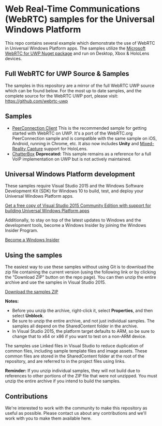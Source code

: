 # Web Real-Time Communications (WebRTC) samples for the Universal Windows Platform

This repo contains several example which demonstrate the use of WebRTC in Universal Windows Platform apps.  The samples utilize the [Microsoft WebRTC for UWP Nuget package](http://www.nuget.org/packages/WebRtc) and run on Desktop, Xbox & HoloLens devices.

## Full WebRTC for UWP Source & Samples
The samples in this repository are a mirror of the full WebRTC UWP source which can be found below.  For the most up to date samples, and the complete source for the WebRTC UWP port, please visit: https://github.com/webrtc-uwp

## Samples

- [PeerConnection Client](Samples/PeerCC-Sample) This is the recommended sample for getting started with WebRTC on UWP.  It's a port of the WebRTC.org PeerConnection sample and is compatible with the same sample on iOS, Android, running in Chrome, etc.  It also now includes **Unity** and [Mixed-Reality Capture](https://docs.microsoft.com/en-us/windows/mixed-reality/mixed-reality-capture-for-developers) support for HoloLens.
- [ChatterBox](Samples/ChatterBox-Sample) **Deprecated:** This sample remains as a reference for a full VoIP implementation on UWP but is not actively maintained.


## Universal Windows Platform development

These samples require Visual Studio 2015 and the Windows Software Development Kit (SDK) for Windows 10 to build, test, and deploy your Universal Windows Platform apps.

   [Get a free copy of Visual Studio 2015 Community Edition with support for building Universal Windows Platform apps](http://go.microsoft.com/fwlink/p/?LinkID=280676)

Additionally, to stay on top of the latest updates to Windows and the development tools, become a Windows Insider by joining the Windows Insider Program.

   [Become a Windows Insider](https://insider.windows.com/)

## Using the samples

The easiest way to use these samples without using Git is to download the zip file containing the current version (using the following link or by clicking the "Download ZIP" button on the repo page). You can then unzip the entire archive and use the samples in Visual Studio 2015.

   [Download the samples ZIP](../../archive/master.zip)

   **Notes:**
   * Before you unzip the archive, right-click it, select **Properties**, and then select **Unblock**.
   * Be sure to unzip the entire archive, and not just individual samples. The samples all depend on the SharedContent folder in the archive.   
   * In Visual Studio 2015, the platform target defaults to ARM, so be sure to change that to x64 or x86 if you want to test on a non-ARM device.

The samples use Linked files in Visual Studio to reduce duplication of common files, including sample template files and image assets. These common files are stored in the SharedContent folder at the root of the repository, and are referred to in the project files using links.

**Reminder:** If you unzip individual samples, they will not build due to references to other portions of the ZIP file that were not unzipped. You must unzip the entire archive if you intend to build the samples.

## Contributions

We're interested to work with the community to make this repository as useful as possible.  Please contact us about any contributions and we'll work with you to make them available here.

